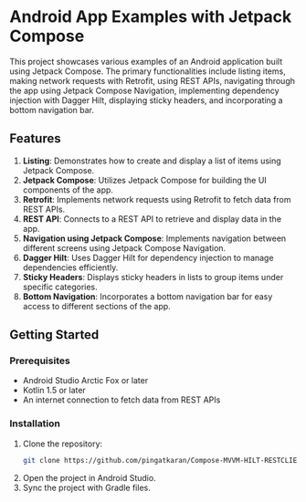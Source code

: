 # Android App Examples with Jetpack Compose

This project showcases various examples of an Android application built using Jetpack Compose. The primary functionalities include listing items, making network requests with Retrofit, using REST APIs, navigating through the app using Jetpack Compose Navigation, implementing dependency injection with Dagger Hilt, displaying sticky headers, and incorporating a bottom navigation bar.

## Features

1. **Listing**: Demonstrates how to create and display a list of items using Jetpack Compose.
2. **Jetpack Compose**: Utilizes Jetpack Compose for building the UI components of the app.
3. **Retrofit**: Implements network requests using Retrofit to fetch data from REST APIs.
4. **REST API**: Connects to a REST API to retrieve and display data in the app.
5. **Navigation using Jetpack Compose**: Implements navigation between different screens using Jetpack Compose Navigation.
6. **Dagger Hilt**: Uses Dagger Hilt for dependency injection to manage dependencies efficiently.
7. **Sticky Headers**: Displays sticky headers in lists to group items under specific categories.
8. **Bottom Navigation**: Incorporates a bottom navigation bar for easy access to different sections of the app.

## Getting Started

### Prerequisites

- Android Studio Arctic Fox or later
- Kotlin 1.5 or later
- An internet connection to fetch data from REST APIs

### Installation

1. Clone the repository:
   ```bash
   git clone https://github.com/pingatkaran/Compose-MVVM-HILT-RESTCLIENT.git
2.	Open the project in Android Studio.
3. Sync the project with Gradle files.

   
